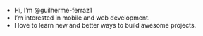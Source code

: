 - Hi, I’m @guilherme-ferraz1
- I’m interested in mobile and web development.
- I love to learn new and better ways to build awesome projects.


<!---
guilherme-ferraz1/guilherme-ferraz1 is a ✨ special ✨ repository because its `README.md` (this file) appears on your GitHub profile.
You can click the Preview link to take a look at your changes.
--->
